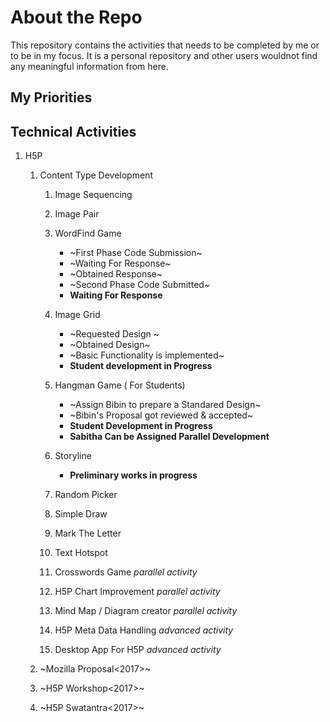 # About the Repo

This repository contains the activities that needs to be completed by me or to be in my focus. It is a personal repository and other users wouldnot find any meaningful information from here.

## My Priorities


## Technical Activities

1. H5P 
    1. Content Type Development

        1. Image Sequencing
        2. Image Pair
        3. WordFind Game

            * ~First Phase Code Submission~
            * ~Waiting For Response~
            * ~Obtained Response~
	        * ~Second Phase Code Submitted~
            * **Waiting For Response**

        4. Image Grid
            * ~Requested Design ~
            * ~Obtained Design~
            * ~Basic Functionality is implemented~
            * **Student development in Progress**
            
        5. Hangman Game ( For Students)
            * ~Assign Bibin to prepare a Standared Design~
            * ~Bibin's Proposal got reviewed & accepted~
            * **Student Development in Progress**
            * **Sabitha Can be Assigned Parallel Development**

        6. Storyline
            * **Preliminary works in progress**
        7. Random Picker
        8. Simple Draw
        9. Mark The Letter
        10. Text Hotspot
        11. Crosswords Game *parallel activity*
        12. H5P Chart Improvement *parallel activity*
        13. Mind Map / Diagram creator *parallel activity*
        14. H5P Meta Data Handling *advanced activity*
        15. Desktop App For H5P *advanced activity*
 

    2. ~Mozilla Proposal<2017>~
    3. ~H5P Workshop<2017>~
    4. ~H5P Swatantra<2017>~
